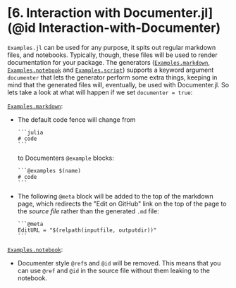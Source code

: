 # [**6.** Interaction with Documenter.jl](@id Interaction-with-Documenter)

`Examples.jl` can be used for any purpose, it spits out regular markdown files,
and notebooks. Typically, though, these files will be used to render documentation
for your package. The generators ([`Examples.markdown`](@ref), [`Examples.notebook`](@ref)
and [`Examples.script`](@ref)) supports a keyword argument `documenter` that lets
the generator perform some extra things, keeping in mind that the generated files will,
eventually, be used with Documenter.jl. So lets take a look at what will happen
if we set `documenter = true`:

[`Examples.markdown`](@ref):
- The default code fence will change from
  ````
  ```julia
  # code
  ```
  ````
  to Documenters `@example` blocks:
  ````
  ```@examples $(name)
  # code
  ```
  ````
- The following `@meta` block will be added to the top of the markdown page,
  which redirects the "Edit on GitHub" link on the top of the page to the
  *source file* rather than the generated `.md` file:
  ````
  ```@meta
  EditURL = "$(relpath(inputfile, outputdir))"
  ```
  ````

[`Examples.notebook`](@ref):
- Documenter style `@ref`s and `@id` will be removed. This means that you can use
  `@ref` and `@id` in the source file without them leaking to the notebook.

